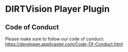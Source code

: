 # DIRTVision Player Plugin

## Code of Conduct

Please make sure to follow our code of conduct: https://developer.applicaster.com/Code-Of-Conduct.html
